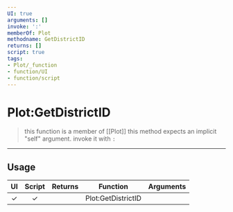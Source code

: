 ```yaml
---
UI: true
arguments: []
invoke: ':'
memberOf: Plot
methodname: GetDistrictID
returns: []
script: true
tags:
- Plot/_function
- function/UI
- function/script
---
```

# Plot:GetDistrictID
> this function is a member of [[Plot]]
> this method expects an implicit "self" argument. invoke it with `:`
-----
## Usage
|  UI | Script | Returns | Function | Arguments |
|:---:|:------:|-------:|:--------:|:---------|
|✓|✓||Plot:GetDistrictID||
